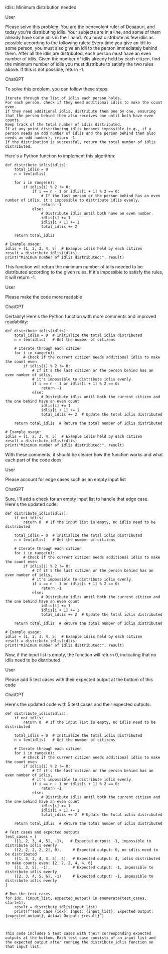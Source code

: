 Idlis: Minimum distribution needed


User

Please solve this problem:  You are the benevolent ruler of Dosapuri, and today you're distributing idlis. Your subjects are in a line, and some of them already have some idlis in their hand. You must distribute as few idlis as possible according to the following rules:
Every time you give an idli to some person, you must also give an idli to the person immediately behind them.
After all the idlis are distributed, each person must have an even number of idlis.
Given the number of idlis already held by each citizen, find the minimum number of idlis you must distribute to satisfy the two rules above. If this is not possible, return -1. 


ChatGPT

To solve this problem, you can follow these steps:

    Iterate through the list of idlis each person holds.
    For each person, check if they need additional idlis to make the count even.
    If they need additional idlis, distribute them one by one, ensuring that the person behind them also receives one until both have even counts.
    Keep track of the total number of idlis distributed.
    If at any point distributing idlis becomes impossible (e.g., if a person needs an odd number of idlis and the person behind them also needs an odd number), return -1.
    If the distribution is successful, return the total number of idlis distributed.

Here's a Python function to implement this algorithm:



```
def distribute_idlis(idlis):
    total_idlis = 0
    n = len(idlis)
    
    for i in range(n):
        if idlis[i] % 2 != 0:
            if i == n - 1 or idlis[i + 1] % 2 == 0:
                # If the last person or the person behind has an even number of idlis, it's impossible to distribute idlis evenly.
                return -1
            else:
                # Distribute idlis until both have an even number.
                idlis[i] += 1
                idlis[i + 1] += 1
                total_idlis += 2
    
    return total_idlis

# Example usage:
idlis = [1, 2, 3, 4, 5]  # Example idlis held by each citizen
result = distribute_idlis(idlis)
print("Minimum number of idlis distributed:", result)
```

This function will return the minimum number of idlis needed to be distributed according to the given rules. If it's impossible to satisfy the rules, it will return -1.


User

Please make the code more readable


ChatGPT

Certainly! Here's the Python function with more comments and improved readability:

```
def distribute_idlis(idlis):
    total_idlis = 0  # Initialize the total idlis distributed
    n = len(idlis)   # Get the number of citizens
    
    # Iterate through each citizen
    for i in range(n):
        # Check if the current citizen needs additional idlis to make the count even
        if idlis[i] % 2 != 0:
            # If it's the last citizen or the person behind has an even number of idlis,
            # it's impossible to distribute idlis evenly.
            if i == n - 1 or idlis[i + 1] % 2 == 0:
                return -1
            else:
                # Distribute idlis until both the current citizen and the one behind have an even count
                idlis[i] += 1
                idlis[i + 1] += 1
                total_idlis += 2  # Update the total idlis distributed
    
    return total_idlis  # Return the total number of idlis distributed

# Example usage:
idlis = [1, 2, 3, 4, 5]  # Example idlis held by each citizen
result = distribute_idlis(idlis)
print("Minimum number of idlis distributed:", result)
```

With these comments, it should be clearer how the function works and what each part of the code does.


User

Please account for edge cases such as an empty input list

ChatGPT

Sure, I'll add a check for an empty input list to handle that edge case. Here's the updated code:



```
def distribute_idlis(idlis):
    if not idlis:
        return 0  # If the input list is empty, no idlis need to be distributed

    total_idlis = 0  # Initialize the total idlis distributed
    n = len(idlis)   # Get the number of citizens
    
    # Iterate through each citizen
    for i in range(n):
        # Check if the current citizen needs additional idlis to make the count even
        if idlis[i] % 2 != 0:
            # If it's the last citizen or the person behind has an even number of idlis,
            # it's impossible to distribute idlis evenly.
            if i == n - 1 or idlis[i + 1] % 2 == 0:
                return -1
            else:
                # Distribute idlis until both the current citizen and the one behind have an even count
                idlis[i] += 1
                idlis[i + 1] += 1
                total_idlis += 2  # Update the total idlis distributed
    
    return total_idlis  # Return the total number of idlis distributed

# Example usage:
idlis = [1, 2, 3, 4, 5]  # Example idlis held by each citizen
result = distribute_idlis(idlis)
print("Minimum number of idlis distributed:", result)
```

Now, if the input list is empty, the function will return 0, indicating that no idlis need to be distributed.


User

Please add 5 test cases with their expected output at the bottom of this code

ChatGPT

Here's the updated code with 5 test cases and their expected outputs:



```
def distribute_idlis(idlis):
    if not idlis:
        return 0  # If the input list is empty, no idlis need to be distributed

    total_idlis = 0  # Initialize the total idlis distributed
    n = len(idlis)   # Get the number of citizens
    
    # Iterate through each citizen
    for i in range(n):
        # Check if the current citizen needs additional idlis to make the count even
        if idlis[i] % 2 != 0:
            # If it's the last citizen or the person behind has an even number of idlis,
            # it's impossible to distribute idlis evenly.
            if i == n - 1 or idlis[i + 1] % 2 == 0:
                return -1
            else:
                # Distribute idlis until both the current citizen and the one behind have an even count
                idlis[i] += 1
                idlis[i + 1] += 1
                total_idlis += 2  # Update the total idlis distributed
    
    return total_idlis  # Return the total number of idlis distributed

# Test cases and expected outputs
test_cases = [
    ([1, 2, 3, 4, 5], -1),   # Expected output: -1, impossible to distribute idlis evenly
    ([2, 2, 2, 2, 2], 0),     # Expected output: 0, no idlis need to be distributed
    ([1, 3, 2, 4, 3, 5], 4),  # Expected output: 4, idlis distributed to make counts even: [2, 2, 2, 4, 4, 6]
    ([1, 3, 5], -1),          # Expected output: -1, impossible to distribute idlis evenly
    ([2, 3, 4, 5, 6], -1)     # Expected output: -1, impossible to distribute idlis evenly
]

# Run the test cases
for idx, (input_list, expected_output) in enumerate(test_cases, start=1):
    result = distribute_idlis(input_list)
    print(f"Test Case {idx}: Input: {input_list}, Expected Output: {expected_output}, Actual Output: {result}")
    ```


This code includes 5 test cases with their corresponding expected outputs at the bottom. Each test case consists of an input list and the expected output after running the distribute_idlis function on that input list.



